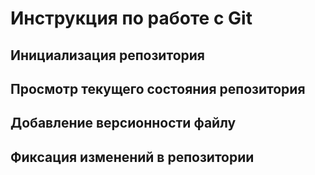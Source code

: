 # **Инструкция по работе с Git**

## Инициализация репозитория

## Просмотр текущего состояния репозитория

## Добавление версионности файлу 

## Фиксация изменений в репозитории

